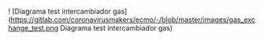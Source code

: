  ! [Diagrama test intercambiador gas] (https://gitlab.com/coronavirusmakers/ecmo/-/blob/master/images/gas_exchange_test.png Diagrama test intercambiador gas)